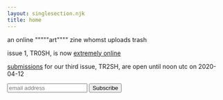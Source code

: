 ```yaml
---
layout: singlesection.njk
title: home
---
```


an online """""art"""" zine whomst uploads trash

issue 1, TR0SH, is now [extremely online](/issues/TR0SH)

[submissions](/submit) for our third issue, TR2SH, are open until noon utc on 2020-04-12


<form style="width: 100%" action="https://party.us5.list-manage.com/subscribe/post?u=60f2130d88f8ef36d0da0a700&amp;id=eb060341fc" method="post" id="mc-embedded-subscribe-form" name="mc-embedded-subscribe-form" class="validate" target="_blank" novalidate>
    <div id="mc_embed_signup_scroll">
	<input style="display: inline-block" type="email" value="" name="EMAIL" class="email" id="mce-EMAIL" placeholder="email address" required>
    <!-- real people should not fill this in and expect good things - do not remove this or risk form bot signups-->
    <div style="position: absolute; left: -5000px;" aria-hidden="true"><input type="text" name="b_60f2130d88f8ef36d0da0a700_eb060341fc" tabindex="-1" value=""></div>
    <div style="display: inline-block"><input type="submit" value="Subscribe" name="subscribe" id="mc-embedded-subscribe" class="button"></div>
    </div>
</form>